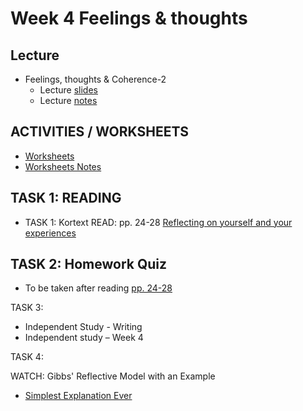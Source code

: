 # Week 4 Feelings & thoughts

## Lecture
- Feelings, thoughts & Coherence-2 
  - Lecture [slides](/csweek4/materials/Coherence2.pptx)
  - Lecture [notes](/csweek4/materials/Coherence2.md)
## ACTIVITIES / WORKSHEETS
- [Worksheets](/csweek4/materials/week4Worksheet.docx)
- [Worksheets Notes](/csweek4/materials/week4Worksheet.md)


## TASK 1: READING
- TASK 1:
Kortext READ: pp. 24-28 [Reflecting on yourself and your experiences](/csweek4/materials/Kortextreading.pdf)

## TASK 2: Homework Quiz 
- To be taken after reading [pp. 24-28](/csweek4/materials/Kortextreading.pdf) 


TASK 3: 
- Independent Study - Writing
- Independent study – Week 4


TASK 4:

WATCH: Gibbs' Reflective Model with an Example 
- [Simplest Explanation Ever](https://youtu.be/1naj52TN43c)

